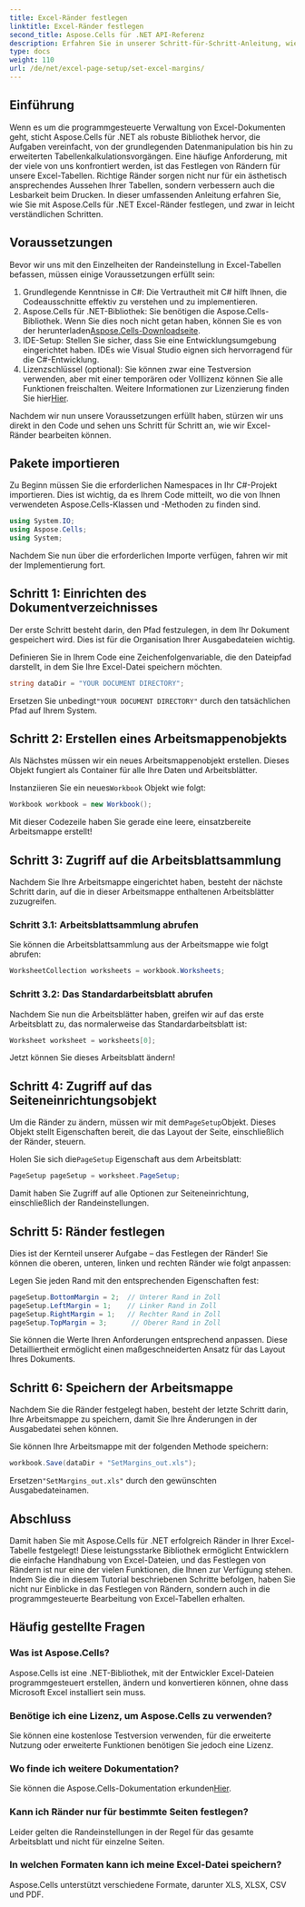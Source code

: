 ```yaml
---
title: Excel-Ränder festlegen
linktitle: Excel-Ränder festlegen
second_title: Aspose.Cells für .NET API-Referenz
description: Erfahren Sie in unserer Schritt-für-Schritt-Anleitung, wie Sie mit Aspose.Cells für .NET ganz einfach Excel-Ränder festlegen. Perfekt für Entwickler, die ihr Tabellenlayout verbessern möchten.
type: docs
weight: 110
url: /de/net/excel-page-setup/set-excel-margins/
---
```

## Einführung

Wenn es um die programmgesteuerte Verwaltung von Excel-Dokumenten geht, sticht Aspose.Cells für .NET als robuste Bibliothek hervor, die Aufgaben vereinfacht, von der grundlegenden Datenmanipulation bis hin zu erweiterten Tabellenkalkulationsvorgängen. Eine häufige Anforderung, mit der viele von uns konfrontiert werden, ist das Festlegen von Rändern für unsere Excel-Tabellen. Richtige Ränder sorgen nicht nur für ein ästhetisch ansprechendes Aussehen Ihrer Tabellen, sondern verbessern auch die Lesbarkeit beim Drucken. In dieser umfassenden Anleitung erfahren Sie, wie Sie mit Aspose.Cells für .NET Excel-Ränder festlegen, und zwar in leicht verständlichen Schritten.

## Voraussetzungen

Bevor wir uns mit den Einzelheiten der Randeinstellung in Excel-Tabellen befassen, müssen einige Voraussetzungen erfüllt sein:

1. Grundlegende Kenntnisse in C#: Die Vertrautheit mit C# hilft Ihnen, die Codeausschnitte effektiv zu verstehen und zu implementieren.
2. Aspose.Cells für .NET-Bibliothek: Sie benötigen die Aspose.Cells-Bibliothek. Wenn Sie dies noch nicht getan haben, können Sie es von der herunterladen[Aspose.Cells-Downloadseite](https://releases.aspose.com/cells/net/).
3. IDE-Setup: Stellen Sie sicher, dass Sie eine Entwicklungsumgebung eingerichtet haben. IDEs wie Visual Studio eignen sich hervorragend für die C#-Entwicklung.
4.  Lizenzschlüssel (optional): Sie können zwar eine Testversion verwenden, aber mit einer temporären oder Volllizenz können Sie alle Funktionen freischalten. Weitere Informationen zur Lizenzierung finden Sie hier[Hier](https://purchase.aspose.com/temporary-license/).

Nachdem wir nun unsere Voraussetzungen erfüllt haben, stürzen wir uns direkt in den Code und sehen uns Schritt für Schritt an, wie wir Excel-Ränder bearbeiten können.

## Pakete importieren

Zu Beginn müssen Sie die erforderlichen Namespaces in Ihr C#-Projekt importieren. Dies ist wichtig, da es Ihrem Code mitteilt, wo die von Ihnen verwendeten Aspose.Cells-Klassen und -Methoden zu finden sind.

```csharp
using System.IO;
using Aspose.Cells;
using System;
```

Nachdem Sie nun über die erforderlichen Importe verfügen, fahren wir mit der Implementierung fort.

## Schritt 1: Einrichten des Dokumentverzeichnisses

Der erste Schritt besteht darin, den Pfad festzulegen, in dem Ihr Dokument gespeichert wird. Dies ist für die Organisation Ihrer Ausgabedateien wichtig. 

Definieren Sie in Ihrem Code eine Zeichenfolgenvariable, die den Dateipfad darstellt, in dem Sie Ihre Excel-Datei speichern möchten. 

```csharp
string dataDir = "YOUR DOCUMENT DIRECTORY";
```

 Ersetzen Sie unbedingt`"YOUR DOCUMENT DIRECTORY"` durch den tatsächlichen Pfad auf Ihrem System.

## Schritt 2: Erstellen eines Arbeitsmappenobjekts

Als Nächstes müssen wir ein neues Arbeitsmappenobjekt erstellen. Dieses Objekt fungiert als Container für alle Ihre Daten und Arbeitsblätter.

 Instanziieren Sie ein neues`Workbook` Objekt wie folgt:

```csharp
Workbook workbook = new Workbook();
```

Mit dieser Codezeile haben Sie gerade eine leere, einsatzbereite Arbeitsmappe erstellt!

## Schritt 3: Zugriff auf die Arbeitsblattsammlung

Nachdem Sie Ihre Arbeitsmappe eingerichtet haben, besteht der nächste Schritt darin, auf die in dieser Arbeitsmappe enthaltenen Arbeitsblätter zuzugreifen.

### Schritt 3.1: Arbeitsblattsammlung abrufen

Sie können die Arbeitsblattsammlung aus der Arbeitsmappe wie folgt abrufen:

```csharp
WorksheetCollection worksheets = workbook.Worksheets;
```

### Schritt 3.2: Das Standardarbeitsblatt abrufen

Nachdem Sie nun die Arbeitsblätter haben, greifen wir auf das erste Arbeitsblatt zu, das normalerweise das Standardarbeitsblatt ist:

```csharp
Worksheet worksheet = worksheets[0];
```

Jetzt können Sie dieses Arbeitsblatt ändern!

## Schritt 4: Zugriff auf das Seiteneinrichtungsobjekt

 Um die Ränder zu ändern, müssen wir mit dem`PageSetup`Objekt. Dieses Objekt stellt Eigenschaften bereit, die das Layout der Seite, einschließlich der Ränder, steuern.

 Holen Sie sich die`PageSetup` Eigenschaft aus dem Arbeitsblatt:

```csharp
PageSetup pageSetup = worksheet.PageSetup;
```

Damit haben Sie Zugriff auf alle Optionen zur Seiteneinrichtung, einschließlich der Randeinstellungen.

## Schritt 5: Ränder festlegen

Dies ist der Kernteil unserer Aufgabe – das Festlegen der Ränder! Sie können die oberen, unteren, linken und rechten Ränder wie folgt anpassen:

Legen Sie jeden Rand mit den entsprechenden Eigenschaften fest:

```csharp
pageSetup.BottomMargin = 2;  // Unterer Rand in Zoll
pageSetup.LeftMargin = 1;    // Linker Rand in Zoll
pageSetup.RightMargin = 1;   // Rechter Rand in Zoll
pageSetup.TopMargin = 3;      // Oberer Rand in Zoll
```

Sie können die Werte Ihren Anforderungen entsprechend anpassen. Diese Detailliertheit ermöglicht einen maßgeschneiderten Ansatz für das Layout Ihres Dokuments.

## Schritt 6: Speichern der Arbeitsmappe

Nachdem Sie die Ränder festgelegt haben, besteht der letzte Schritt darin, Ihre Arbeitsmappe zu speichern, damit Sie Ihre Änderungen in der Ausgabedatei sehen können.

Sie können Ihre Arbeitsmappe mit der folgenden Methode speichern:

```csharp
workbook.Save(dataDir + "SetMargins_out.xls");
```

 Ersetzen`"SetMargins_out.xls"` durch den gewünschten Ausgabedateinamen. 

## Abschluss

Damit haben Sie mit Aspose.Cells für .NET erfolgreich Ränder in Ihrer Excel-Tabelle festgelegt! Diese leistungsstarke Bibliothek ermöglicht Entwicklern die einfache Handhabung von Excel-Dateien, und das Festlegen von Rändern ist nur eine der vielen Funktionen, die Ihnen zur Verfügung stehen. Indem Sie die in diesem Tutorial beschriebenen Schritte befolgen, haben Sie nicht nur Einblicke in das Festlegen von Rändern, sondern auch in die programmgesteuerte Bearbeitung von Excel-Tabellen erhalten. 

## Häufig gestellte Fragen

### Was ist Aspose.Cells?
Aspose.Cells ist eine .NET-Bibliothek, mit der Entwickler Excel-Dateien programmgesteuert erstellen, ändern und konvertieren können, ohne dass Microsoft Excel installiert sein muss.

### Benötige ich eine Lizenz, um Aspose.Cells zu verwenden?
Sie können eine kostenlose Testversion verwenden, für die erweiterte Nutzung oder erweiterte Funktionen benötigen Sie jedoch eine Lizenz.

### Wo finde ich weitere Dokumentation?
 Sie können die Aspose.Cells-Dokumentation erkunden[Hier](https://reference.aspose.com/cells/net/).

### Kann ich Ränder nur für bestimmte Seiten festlegen?
Leider gelten die Randeinstellungen in der Regel für das gesamte Arbeitsblatt und nicht für einzelne Seiten.

### In welchen Formaten kann ich meine Excel-Datei speichern?
Aspose.Cells unterstützt verschiedene Formate, darunter XLS, XLSX, CSV und PDF.